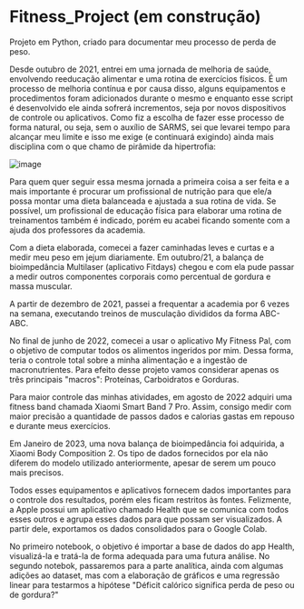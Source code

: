 # Fitness_Project (em construção)
Projeto em Python, criado para documentar meu processo de perda de peso.

Desde outubro de 2021, entrei em uma jornada de melhoria de saúde, envolvendo reeducação alimentar e uma rotina de exercícios físicos. É um processo de melhoria contínua e por causa disso, alguns equipamentos e procedimentos foram adicionados durante o mesmo e enquanto esse script é desenvolvido ele ainda sofrerá incrementos, seja por novos dispositivos de controle ou aplicativos. Como fiz a escolha de fazer esse processo de forma natural, ou seja, sem o auxílio de SARMS, sei que levarei tempo para alcançar meu limite e isso me exige (e continuará exigindo) ainda mais disciplina com o que chamo de pirâmide da hipertrofia:

   ![image](https://user-images.githubusercontent.com/90408618/208966158-fca2c0bd-f36a-4d64-8aee-779b781b8b78.png)


Para quem quer seguir essa mesma jornada a primeira coisa a ser feita e a mais importante é procurar um profissional de nutrição para que ele/a possa montar uma dieta balanceada e ajustada a sua rotina de vida. Se possível, um profissional de educação física para elaborar uma rotina de treinamentos também é indicado, porém eu acabei ficando somente com a ajuda dos professores da academia.

Com a dieta elaborada, comecei a fazer caminhadas leves e curtas e a medir meu peso em jejum diariamente. Em outubro/21, a balança de bioimpedância Multilaser (aplicativo Fitdays) chegou e com ela pude passar a medir outros componentes corporais como percentual de gordura e massa muscular.

A partir de dezembro de 2021, passei a frequentar a academia por 6 vezes na semana, executando treinos de musculação divididos da forma ABC-ABC.

No final de junho de 2022, comecei a usar o aplicativo My Fitness Pal, com o objetivo de computar todos os alimentos ingeridos por mim. Dessa forma, teria o controle total sobre a minha alimentação e a ingestão de macronutrientes. Para efeito desse projeto vamos considerar apenas os três principais "macros": Proteínas, Carboidratos e Gorduras.

Para maior controle das minhas atividades, em agosto de 2022 adquiri uma fitness band chamada Xiaomi Smart Band 7 Pro. Assim, consigo medir com maior precisão a quantidade de passos dados e calorias gastas em repouso e durante meus exercícios.

Em Janeiro de 2023, uma nova balança de bioimpedância foi adquirida, a Xiaomi Body Composition 2. Os tipo de dados fornecidos por ela não diferem do modelo utilizado anteriormente, apesar de serem um pouco mais precisos.

Todos esses equipamentos e aplicativos fornecem dados importantes para o controle dos resultados, porém eles ficam restritos às fontes. Felizmente, a Apple possui um aplicativo chamado Health que se comunica com todos esses outros e agrupa esses dados para que possam ser visualizados. A partir dele, exportamos os dados consolidados para o Google Colab.

No primeiro notebook, o objetivo é importar a base de dados do app Health, visualizá-la e tratá-la de forma adequada para uma futura análise. No segundo notebok, passaremos para a parte analítica, ainda com algumas adições ao dataset, mas com a elaboração de gráficos e uma regressão linear para testarmos a hipótese "Déficit calórico significa perda de peso ou de gordura?"
